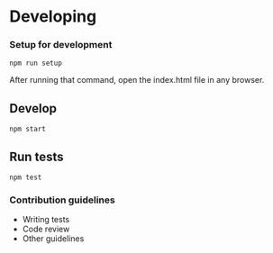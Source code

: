 # Developing #

### Setup for development ###

`npm run setup`

After running that command, open the index.html file in any browser.

## Develop ##

`npm start`

## Run tests ##

`npm test`

### Contribution guidelines ###

* Writing tests
* Code review
* Other guidelines
